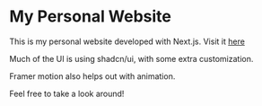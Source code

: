 # My Personal Website

This is my personal website developed with Next.js. Visit it [here](https://jacksonstone.dev)

Much of the UI is using shadcn/ui, with some extra customization.

Framer motion also helps out with animation.

Feel free to take a look around!